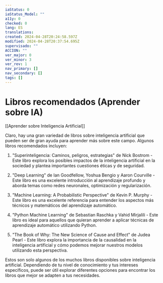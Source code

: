 ```yaml
---
iaStatus: 0
iaStatus_Model: ""
a11y: 0
checked: 0
lang: ES
translations: 
created: 2024-04-28T20:24:58.597Z
modified: 2024-04-28T20:37:54.695Z
supervisado: ""
ACCION: ""
ver_major: 0
ver_minor: 3
ver_rev: 1
nav_primary: []
nav_secondary: []
tags: []
---
```

# Libros recomendados (Aprender sobre IA)

[[Aprender sobre Inteligencia Artificial]]

Claro, hay una gran variedad de libros sobre inteligencia artificial que pueden ser de gran ayuda para aprender más sobre este campo. Algunos libros recomendados incluyen:

1. "Superinteligencia: Caminos, peligros, estrategias" de Nick Bostrom - Este libro explora los posibles impactos de la inteligencia artificial en la sociedad y plantea importantes cuestiones éticas y de seguridad.

2. "Deep Learning" de Ian Goodfellow, Yoshua Bengio y Aaron Courville - Este libro es una excelente introducción al aprendizaje profundo y aborda temas como redes neuronales, optimización y regularización.

3. "Machine Learning: A Probabilistic Perspective" de Kevin P. Murphy - Este libro es una excelente referencia para entender los aspectos más técnicos y matemáticos del aprendizaje automático.

4. "Python Machine Learning" de Sebastian Raschka y Vahid Mirjalili - Este libro es ideal para aquellos que quieran aprender a aplicar técnicas de aprendizaje automático utilizando Python.

5. "The Book of Why: The New Science of Cause and Effect" de Judea Pearl - Este libro explora la importancia de la causalidad en la inteligencia artificial y cómo podemos mejorar nuestros modelos utilizando esta perspectiva.

Estos son solo algunos de los muchos libros disponibles sobre inteligencia artificial. Dependiendo de tu nivel de conocimiento y tus intereses específicos, puede ser útil explorar diferentes opciones para encontrar los libros que mejor se adapten a tus necesidades.

